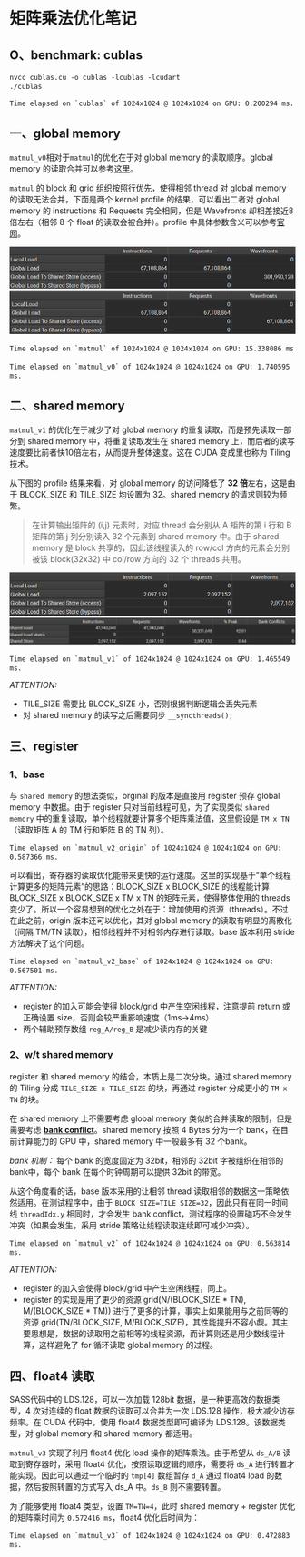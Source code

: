 # 矩阵乘法优化笔记

## O、benchmark: cublas
```
nvcc cublas.cu -o cublas -lcublas -lcudart
./cublas
```

```
Time elapsed on `cublas` of 1024x1024 @ 1024x1024 on GPU: 0.200294 ms.
```

## 一、global memory
`matmul_v0`相对于`matmul`的优化在于对 global memory 的读取顺序。global memory 的读取合并可以参考[这里](https://chiemon.github.io/2020/02/06/CUDA-%E7%9F%A9%E9%98%B5%E4%B9%98%E6%B3%95-%E4%BC%98%E5%8C%96%E5%8F%8A%E6%80%A7%E8%83%BD%E5%88%86%E6%9E%90-%E4%B8%8A.html)。

`matmul` 的 block 和 grid 组织按照行优先，使得相邻 thread 对 global memory 的读取无法合并，下面是两个 kernel profile 的结果，可以看出二者对 global memory 的 instructions 和 Requests 完全相同，但是 Wavefronts 却相差接近8倍左右（相邻 8 个 float 的读取会被合并）。profile 中具体参数含义可以参考[官网](https://docs.nvidia.com/nsight-compute/ProfilingGuide/index.html#metrics-decoder)。

<div align="center">

![alt text](../../asserts/matmul.png)
![alt text](../../asserts/matmul_v0.png)
</div>

```
Time elapsed on `matmul` of 1024x1024 @ 1024x1024 on GPU: 15.338086 ms

Time elapsed on `matmul_v0` of 1024x1024 @ 1024x1024 on GPU: 1.740595 ms.
```

## 二、shared memory
`matmul_v1` 的优化在于减少了对 global memory 的重复读取，而是预先读取一部分到 shared memory 中，将重复读取发生在 shared memory 上，而后者的读写速度要比前者快10倍左右，从而提升整体速度。这在 CUDA 变成里也称为 Tiling 技术。

从下图的 profile 结果来看，对 global memory 的访问降低了 **32 倍**左右，这是由于 BLOCK_SIZE 和 TILE_SIZE 均设置为 32。shared memory 的请求则较为频繁。

> 在计算输出矩阵的 (i,j) 元素时，对应 thread 会分别从 A 矩阵的第 i 行和 B 矩阵的第 j 列分别读入 32 个元素到 shared memory 中。由于 shared memory 是 block 共享的，因此该线程读入的 row/col 方向的元素会分别被该 block(32x32) 中 col/row 方向的 32 个 threads 共用。

<div align="center">

![alt text](../../asserts/matmul_v1.png)
![alt text](../../asserts/shared_v1.png)
</div>

```
Time elapsed on `matmul_v1` of 1024x1024 @ 1024x1024 on GPU: 1.465549 ms.
```

*ATTENTION:*
* TILE_SIZE 需要比 BLOCK_SIZE 小，否则根据判断逻辑会丢失元素
* 对 shared memory 的读写之后需要同步 `__syncthreads();`

## 三、register

### 1、base
与 `shared memory` 的想法类似，orginal 的版本是直接用 register 预存 global memory 中数据。由于 register 只对当前线程可见，为了实现类似 `shared memory` 中的重复读取，单个线程就要计算多个矩阵乘法值，这里假设是 `TM x TN`（读取矩阵 A 的 TM 行和矩阵 B 的 TN 列）。

```
Time elapsed on `matmul_v2_origin` of 1024x1024 @ 1024x1024 on GPU: 0.587366 ms.
```

可以看出，寄存器的读取优化能带来更快的运行速度。这里的实现基于“单个线程计算更多的矩阵元素”的思路：BLOCK_SIZE x BLOCK_SIZE 的线程能计算 BLOCK_SIZE x BLOCK_SIZE x TM x TN 的矩阵元素，使得整体使用的 threads 变少了。所以一个容易想到的优化之处在于：增加使用的资源（threads）。不过在此之前，origin 版本还可以优化，其对 global memory 的读取有明显的离散化（间隔 TM/TN 读取），相邻线程并不对相邻内存进行读取。base 版本利用 stride 方法解决了这个问题。

```
Time elapsed on `matmul_v2_base` of 1024x1024 @ 1024x1024 on GPU: 0.567501 ms.
```

*ATTENTION:*
* register 的加入可能会使得 block/grid 中产生空闲线程，注意提前 return 或正确设置 size，否则会较严重影响速度（1ms->4ms）
* 两个辅助预存数组 `reg_A/reg_B` 是减少读内存的关键

### 2、w/t shared memory
register 和 shared memory 的结合，本质上是二次分块。通过 shared memory 的 Tiling 分成 `TILE_SIZE x TILE_SIZE` 的块，再通过 register 分成更小的 `TM x TN` 的块。

在 shared memory 上不需要考虑 global memory 类似的合并读取的限制，但是需要考虑 **[bank conflict](https://docs.nvidia.com/cuda/cuda-c-programming-guide/#shared-memory-5-x-examples-of-strided-shared-memory-accesses)**。shared memory 按照 4 Bytes 分为一个 bank，在目前计算能力的 GPU 中，shared memory 中一般最多有 32 个bank。

*bank 机制：* 每个 bank 的宽度固定为 32bit，相邻的 32bit 字被组织在相邻的bank中，每个 bank 在每个时钟周期可以提供 32bit 的带宽。

从这个角度看的话，base 版本采用的让相邻 thread 读取相邻的数据这一策略依然适用。在测试程序中，由于 `BLOCK_SIZE=TILE_SIZE=32`，因此只有在同一时间线 `threadIdx.y` 相同时，才会发生 bank conflict，测试程序的设置碰巧不会发生冲突（如果会发生，采用 stride 策略让线程读取连续即可减少冲突）。

```
Time elapsed on `matmul_v2` of 1024x1024 @ 1024x1024 on GPU: 0.563814 ms.
```

*ATTENTION:*
* register 的加入会使得 block/grid 中产生空闲线程，同上。
* register 的实现是用了更少的资源 grid(N/(BLOCK_SIZE * TN), M/(BLOCK_SIZE * TM)) 进行了更多的计算，事实上如果能用与之前同等的资源 grid(TN/BLOCK_SIZE, M/BLOCK_SIZE)，其性能提升不容小觑。其主要思想是，数据的读取用之前相等的线程资源，而计算则还是用少数线程计算，这样避免了 for 循环读取 global memory 的过程。

## 四、float4 读取

SASS代码中的 LDS.128，可以一次加载 128bit 数据，是一种更高效的数据类型，4 次对连续的 float 数据的读取可以合并为一次 LDS.128 操作，极大减少访存频率。在 CUDA 代码中，使用 float4 数据类型即可编译为 LDS.128。该数据类型，对 global memory 和 shared memory 都适用。

`matmul_v3` 实现了利用 float4 优化 load 操作的矩阵乘法。由于希望从 `ds_A/B` 读取到寄存器时，采用 float4 优化，按照读取逻辑的顺序，需要将 `ds_A` 进行转置才能实现。因此可以通过一个临时的 `tmp[4]` 数组暂存 `d_A` 通过 float4 load 的数据，然后按照转置的方式写入 ds_A 中。`ds_B` 则不需要转置。

为了能够使用 float4 类型，设置 `TM=TN=4`，此时 shared memory + register 优化的矩阵乘时间为 `0.572416 ms`，float4 优化后时间为：

```
Time elapsed on `matmul_v3` of 1024x1024 @ 1024x1024 on GPU: 0.472883 ms.
```



